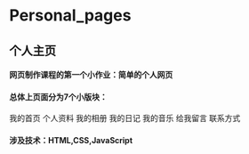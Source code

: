 # Personal_pages

## 个人主页

#### 网页制作课程的第一个小作业：简单的个人网页

#### 总体上页面分为7个小版块：

我的首页 个人资料 我的相册 我的日记 我的音乐 给我留言 联系方式

#### 涉及技术：HTML,CSS,JavaScript


